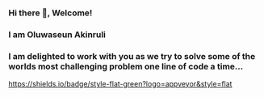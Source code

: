 ### Hi there 👋, Welcome!

### I am Oluwaseun Akinruli

### I am delighted to work with you as we try to solve some of the worlds most challenging problem one line of code a time...

https://shields.io/badge/style-flat-green?logo=appveyor&style=flat



<!--
**ruliseun/ruliseun** is a ✨ _special_ ✨ repository because its `README.md` (this file) appears on your GitHub profile.

Here are some ideas to get you started:

- 🔭 I’m currently working on ...
- 🌱 I’m currently learning ...
- 👯 I’m looking to collaborate on ...
- 🤔 I’m looking for help with ...
- 💬 Ask me about ...
- 📫 How to reach me: ...
- 😄 Pronouns: ...
- ⚡ Fun fact: ...
-->
